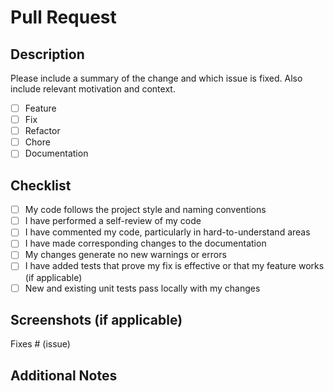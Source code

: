 # Pull Request

## Description

Please include a summary of the change and which issue is fixed. Also include relevant motivation and context.

- [ ] Feature
- [ ] Fix
- [ ] Refactor
- [ ] Chore
- [ ] Documentation

## Checklist

- [ ] My code follows the project style and naming conventions
- [ ] I have performed a self-review of my code
- [ ] I have commented my code, particularly in hard-to-understand areas
- [ ] I have made corresponding changes to the documentation
- [ ] My changes generate no new warnings or errors
- [ ] I have added tests that prove my fix is effective or that my feature works (if applicable)
- [ ] New and existing unit tests pass locally with my changes

## Screenshots (if applicable)

Fixes # (issue)

## Additional Notes
